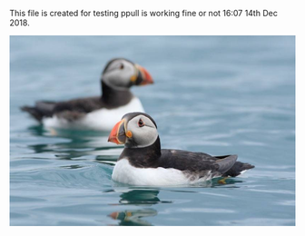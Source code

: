 This file is created for testing ppull is working fine or not 16:07 14th Dec 2018.

![abc](DevImages/Shearwater-5bf5364ad7beb3269c5c5891.jpg)

